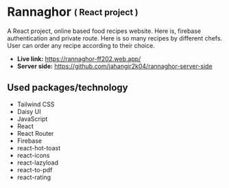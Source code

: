 # Rannaghor <sub><sup>( React project )<sup/><sub/>
A React project, online based food recipes website. Here is, firebase authentication and private route. Here is so many recipes by different chefs. User can order any recipe according to their choice.
* **Live link:** https://rannaghor-ff202.web.app/
* **Server side:** https://github.com/jahangir2k04/rannaghor-server-side
## Used packages/technology
* Tailwind CSS
* Daisy UI
* JavaScript
* React
* React Router
* Firebase
* react-hot-toast
* react-icons
* react-lazyload
* react-to-pdf
* react-rating
